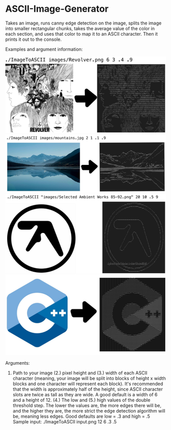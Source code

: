 # ASCII-Image-Generator

Takes an image, runs canny edge detection on the image, splits the image into smaller 
rectangular chunks, takes the average value of the color in each section, and uses 
that color to map it to an ASCII character. Then it prints it out to the console.

Examples and argument information:

![Example 2](./ImageToASCII%20Example%202.jpg)
![Example 3](./ImageToASCII%20Example%203.jpg)
![Example 4](./ImageToASCII%20Example%204.jpg)
![Example 1](./ImageToASCII%20Example%201.jpg)

Arguments:
  1. Path to your image
  (2.) pixel height and (3.) width of each ASCII character (meaning, your image will be split into blocks of height x width 
  blocks and one character will represent each block). It's recommended that the width is approximately half of the height,
  since ASCII character slots are twice as tall as they are wide.  A good default is a width of 6 and a height of 12.
  (4.) The low and (5.) high values of the double threshold step. The lower the values are, the more edges there will be,
  and the higher they are, the more strict the edge detection algorithm will be, meaning less edges.
  Good defaults are low = .3 and high = .5
Sample input: ./ImageToASCII input.png 12 6 .3 .5
